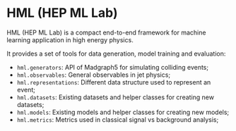 # HML (HEP ML Lab)

HML (HEP ML Lab) is a compact end-to-end framework for machine learning application in high energy physics. 

It provides a set of tools for data generation, model training and evaluation:
- `hml.generators`: API of Madgraph5 for simulating colliding events;
- `hml.observables`: General observables in jet physics;
- `hml.representations`: Different data structure used to represent an event;
- `hml.datasets`: Existing datasets and helper classes for creating new datasets;
- `hml.models`: Existing models and helper classes for creating new models;
- `hml.metrics`: Metrics used in classical signal vs background analysis;
